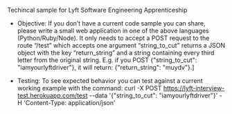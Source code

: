 Techincal sample for Lyft Software Engineering Apprenticeship

- Objective:
If you don’t have a current code sample you can share, please write a small web application in one of the above languages (Python/Ruby/Node). It only needs to accept a POST request to the route “/test” which accepts one argument “string_to_cut” returns a JSON object with the key “return_string” and a string containing every third letter from the original string. E.g. if you POST {"string_to_cut": "iamyourlyftdriver"}, it will return: {"return_string": "muydv"}.] 

- Testing:
To see expected behavior you can test against a current working example with the command: curl -X POST https://lyft-interview-test.herokuapp.com/test --data '{"string_to_cut": "iamyourlyftdriver"}' -H 'Content-Type: application/json'